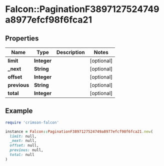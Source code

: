 # Falcon::PaginationF3897127524749a8977efcf98f6fca21

## Properties

| Name | Type | Description | Notes |
| ---- | ---- | ----------- | ----- |
| **limit** | **Integer** |  | [optional] |
| **_next** | **String** |  | [optional] |
| **offset** | **Integer** |  | [optional] |
| **previous** | **String** |  | [optional] |
| **total** | **Integer** |  | [optional] |

## Example

```ruby
require 'crimson-falcon'

instance = Falcon::PaginationF3897127524749a8977efcf98f6fca21.new(
  limit: null,
  _next: null,
  offset: null,
  previous: null,
  total: null
)
```

